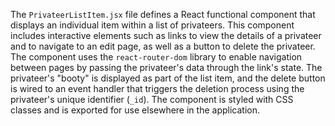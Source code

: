 The `PrivateerListItem.jsx` file defines a React functional component that displays an individual item within a list of privateers. This component includes interactive elements such as links to view the details of a privateer and to navigate to an edit page, as well as a button to delete the privateer. The component uses the `react-router-dom` library to enable navigation between pages by passing the privateer's data through the link's state. The privateer's "booty" is displayed as part of the list item, and the delete button is wired to an event handler that triggers the deletion process using the privateer's unique identifier (`_id`). The component is styled with CSS classes and is exported for use elsewhere in the application.